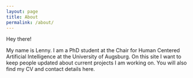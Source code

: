 ```yaml
---
layout: page
title: About
permalink: /about/
---
```


<style>
    ul {
        list-style-type: none;
        vertical-align: middle;
        display: table-cell;
    }
    ul li {
        margin-bottom: 10px;
    }
</style>

Hey there!

My name is Lenny.
I am a PhD student at the Chair for Human Centered Artificial Intelligence at the University of Augsburg. 
On this site I want to keep people updated about current projects I am working on.
You will also find my CV and contact details here.
